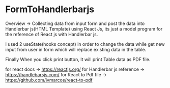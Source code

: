 # FormToHandlerbarjs

Overview -> Collecting data from input form and post the data into Handlerbar js(HTML Template) using React Js, its just a model program for the reference of React js with Handlerbar js.

I used 2 useState(hooks concept) in order to change the data while get new input from user in form which will replace existing data in the table.

Finally When you click print button, It will print Table data as PDF file.

for react docs -> https://reactjs.org/
for Handlerbar js reference -> https://handlebarsjs.com/
for React to Pdf file -> https://github.com/ivmarcos/react-to-pdf

